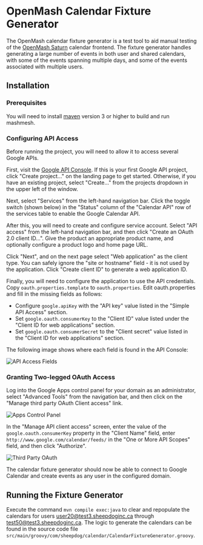 OpenMash Calendar Fixture Generator
===================================

The OpenMash calendar fixture generator is a test tool to aid manual testing of
the [OpenMash Saturn]() calendar frontend. The fixture generator handles generating
a large number of events in both user and shared calendars, with some of the events
spanning multiple days, and some of the events associated with multiple users.


Installation
------------


### Prerequisites

You will need to install [maven](http://maven.apache.org/) version 3 or higher
to build and run mashmesh.


### Configuring API Access

Before running the project, you will need to allow it to access several
Google APIs.

First, visit the [Google API Console](https://code.google.com/apis/console/‎).
If this is your first Google API project, click "Create project..." on the
landing page to get started. Otherwise, if you have an existing project,
select "Create..." from the projects dropdown in the upper left of the window.

Next, select "Services" from the left-hand navigation bar. Click the toggle
switch (shown below) in the "Status" column of the "Calendar API" row of the
services table to enable the Google Calendar API.

After this, you will need to create and configure service account.
Select "API access" from the left-hand navigation bar, and then click
"Create an OAuth 2.0 client ID...".
Give the product an appropriate product name, and optionally configure a
product logo and home page URL.

Click "Next", and on the next page select "Web application" as the client
type. You can safely ignore the "site or hostname" field - it is not used
by the application. Click "Create client ID" to generate a web application ID.

Finally, you will need to configure the application to use the API
credentials. Copy `oauth.properties.template` to `oauth.properties`. Edit
oauth.properties and fill in the missing fields as follows:

- Configure `google.apiKey` with the "API key" value listed in the "Simple
  API Access" section.
- Set `google.oauth.consumerKey` to the "Client ID" value listed under
  the "Client ID for web applications" section.
- Set `google.oauth.consumerSecret` to the "Client secret" value listed
  in the "Client ID for web applications" section.

The following image shows where each field is found in the API Console:

![API Access Fields](https://raw.github.com/openmash/calendar-fixture-generator/master/doc/client-credentials.png)


### Granting Two-legged OAuth Access

Log into the Google Apps control panel for your domain as an administrator,
select "Advanced Tools" from the navigation bar, and then click on the
"Manage third party OAuth Client access" link.

![Apps Control Panel](https://raw.github.com/openmash/calendar-fixture-generator/master/doc/control-panel.png)

In the "Manage API client access" screen, enter the value of the
`google.oauth.consumerKey` property in the "Client Name" field,
enter `http://www.google.com/calendar/feeds/` in the "One or More API Scopes"
field, and then click "Authorize".

![Third Party OAuth](https://raw.github.com/openmash/calendar-fixture-generator/master/doc/third-party-oauth.png)

The calendar fixture generator should now be able to connect to Google Calendar
and create events as any user in the configured domain.


Running the Fixture Generator
-------------------------------------------

Execute the command `mvn compile exec:java` to clear and repopulate the calendars for
users user20@test3.sheepdoginc.ca through test50@test3.sheepdoginc.ca. The logic to
generate the calendars can be found in the source code file
`src/main/groovy/com/sheepdog/calendar/CalendarFixtureGenerator.groovy`.
